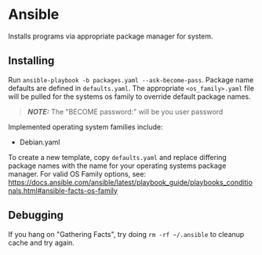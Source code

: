 # Ansible

Installs programs via appropriate package manager for system.

## Installing

Run `ansible-playbook -b packages.yaml --ask-become-pass`. Package name defaults are defined in `defaults.yaml`. The appropriate `<os_family>.yaml` file will be pulled for the systems os family to override default package names.

> **_NOTE:_** The "BECOME password:" will be you user password

Implemented operating system families include:
- Debian.yaml

To create a new template, copy `defaults.yaml` and replace differing package names with the name for your operating systems package manager. For valid OS Family options, see: https://docs.ansible.com/ansible/latest/playbook_guide/playbooks_conditionals.html#ansible-facts-os-family

## Debugging

If you hang on "Gathering Facts", try doing `rm -rf ~/.ansible` to cleanup cache and try again.
